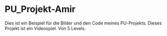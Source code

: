 # PU_Projekt-Amir
Dies ist ein Beispiel für die Bilder und den Code meines PU-Projekts.
Dieses Projekt ist ein Videospiel. Von 5 Levels.
